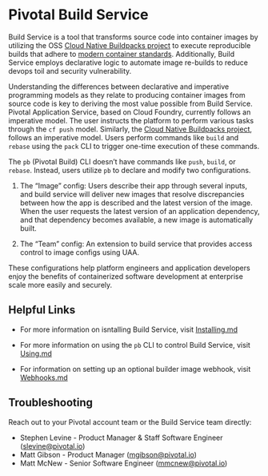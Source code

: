 # Pivotal Build Service

Build Service is a tool that transforms source code into container images by utilizing the OSS [Cloud Native Buildpacks project](http://buildpacks.io) to execute reproducible builds that adhere to [modern container standards](
https://github.com/opencontainers/image-spec/blob/master/spec.md).  Additionally, Build Service employs declarative logic to automate image re-builds to reduce devops toil and security vulnerability.  

Understanding the differences between declarative and imperative programming models as they relate to producing container images from source code is key to deriving the most value possible from Build Service.  Pivotal Application Service, based on Cloud Foundry, currently follows an imperative model.  The user instructs the platform to perform various tasks through the `cf push` model.  Similarly, the [Cloud Native Buildpacks project](http://buildpacks.io), follows an imperative model.  Users perform commands like `build` and `rebase` using the `pack` CLI to trigger one-time execution of these commands.

The `pb` (Pivotal Build) CLI doesn’t have commands like `push`, `build`, or `rebase`.  Instead, users utilize `pb` to declare and modify two configurations.  

1) The “Image” config:  Users describe their app through several inputs, and build service will deliver new images that resolve discrepancies between how the app is described and the latest version of the image. When the user requests the latest version of an application dependency, and that dependency becomes available, a new image is automatically built.

2) The “Team” config:   An extension to build service that provides access control to image configs using UAA.

These configurations help platform engineers and application developers enjoy the benefits of containerized software development at enterprise scale more easily and securely.  

## Helpful Links

* For more information on isntalling Build Service, visit [Installing.md](https://github.com/pivotal-cf/docs-build-service/blob/master/installing.md)

* For more information on using the `pb` CLI to control Build Service, visit [Using.md](https://github.com/pivotal-cf/docs-build-service/blob/master/using.md)   
 
* For information on setting up an optional builder image webhook, visit [Webhooks.md](https://github.com/pivotal-cf/docs-build-service/blob/master/webhooks.md)   

## Troubleshooting

Reach out to your Pivotal account team or the Build Service team directly:

* Stephen Levine - Product Manager & Staff Software Engineer (slevine@pivotal.io)
* Matt Gibson - Product Manager (mgibson@pivotal.io)
* Matt McNew - Senior Software Engineer (mmcnew@pivotal.io)

